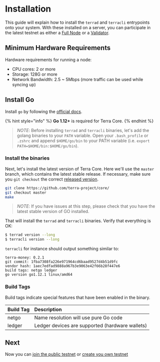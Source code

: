 # Installation

This guide will explain how to install the `terrad` and `terracli` entrypoints onto your system. With these installed on a server, you can participate in the latest testnet as either a [Full Node](join-network.md#run-a-full-node) or a [Validator](validators.md).

## Minimum Hardware Requirements
Hardware requirements for running a node:

* CPU cores: 2 or more
* Storage: 128G or more
* Network Bandwidth: 2.5 ~ 5Mbps (more traffic can be used while syncing up)

## Install Go

Install `go` by following the [official docs](https://golang.org/doc/install).

{% hint style="info" %}
**Go 1.12+** is required for Terra Core.
{% endhint %}

> _NOTE_: Before installing `terrad` and `terracli` binaries, let's add the golang binaries to your `PATH` variable. Open your `.bash_profile` or `.zshrc` and append `$HOME/go/bin` to your PATH variable \(i.e. `export PATH=$HOME/bin:$HOME/go/bin`\).

### Install the binaries

Next, let's install the latest version of Terra Core. Here we'll use the `master` branch, which contains the latest stable release. If necessary, make sure you `git checkout` the correct [released version](https://github.com/terra-project/core/releases).

```bash
git clone https://github.com/terra-project/core/
git checkout master
make
```

> _NOTE_: If you have issues at this step, please check that you have the latest stable version of GO installed.

That will install the `terrad` and `terracli` binaries. Verify that everything is OK:

```bash
$ terrad version --long
$ terracli version --long
```

`terracli` for instance should output something similar to:

```text
terra-money: 0.2.1
git commit: 1fba7308fa226e971964cd6baad9527d4b51d9fc
vendor hash: 1aec7edfad9888a967b3e9063e42f66b28f447e6
build tags: netgo ledger
go version go1.12.1 linux/amd64
```

### Build Tags

Build tags indicate special features that have been enabled in the binary.

| Build Tag | Description |
| :--- | :--- |
| netgo | Name resolution will use pure Go code |
| ledger | Ledger devices are supported \(hardware wallets\) |

## Next

Now you can [join the public testnet](join-network.md) or [create you own testnet](deploy-testnet.md)
